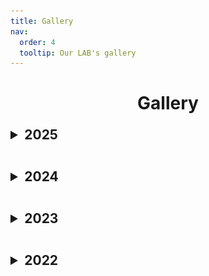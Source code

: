 ```yaml
---
title: Gallery
nav:
  order: 4
  tooltip: Our LAB's gallery
---
```


<div style="text-align:center;">
  <h1><b>Gallery</b></h1>
</div>

<details>
  <summary style="font-size:1.5em; font-weight:bold; margin:1em 0;">2025</summary>
<div style="display:flex; gap:1em; margin-top:1em;">
  <div style="text-align:center;">
    <a href="/images/gallery/25 워크샵.jpg" data-lightbox="gallery-2025" data-title="25 제주도 워크샵-2">
      <img src="/images/gallery/25 워크샵.jpg" alt="25 제주도 워크샵-2" style="width:180px; height:180px; object-fit:cover; border-radius:8px;">
    </a>
    <div>25 제주도 워크샵-2</div>
  </div>
  <div style="text-align:center;">
    <a href="/images/gallery/25 워크샵1.jpg" data-lightbox="gallery-2025" data-title="25 제주도 워크샵-1">
      <img src="/images/gallery/25 워크샵1.jpg" alt="25 제주도 워크샵-1" style="width:180px; height:180px; object-fit:cover; border-radius:8px;">
    </a>
    <div>25 제주도 워크샵-1</div>
  </div>
  <div style="text-align:center;">
    <a href="/images/gallery/25 춘계.jpg" data-lightbox="gallery-2025" data-title="25 춘계전기화학회 참석">
      <img src="/images/gallery/25 춘계.jpg" alt="25 춘계전기화학회 참석" style="width:180px; height:180px; object-fit:cover; border-radius:8px;">
    </a>
    <div>25 춘계전기화학회 참석</div>
  </div>
  <div style="text-align:center;">
    <a href="/images/gallery/25 전지기술심포지엄.jpg" data-lightbox="gallery-2025" data-title="25 전지기술심포지엄">
      <img src="/images/gallery/25 전지기술심포지엄.jpg" alt="25 전지기술심포지엄" style="width:180px; height:180px; object-fit:cover; border-radius:8px;">
    </a>
    <div>25 전지기술심포지엄</div>
  </div>
</div>
</details>

<details>
  <summary style="font-size:1.5em; font-weight:bold; margin:1em 0;">2024</summary>
<div style="display:flex; gap:1em; margin-top:1em;">
  <div style="text-align:center;">
    <a href="/images/gallery/24 졸업식.jpg" data-lightbox="gallery-2024" data-title="24-2 졸업식">
      <img src="/images/gallery/24 졸업식.jpg" alt="24-2 졸업식" style="width:180px; height:180px; object-fit:cover; border-radius:8px;">
    </a>
    <div>24-2 졸업식</div>
  </div>
  <div style="text-align:center;">
    <a href="/images/gallery/참빛.jpg" data-lightbox="gallery-2024" data-title="24-2 참빛설계 장려상 수상">
      <img src="/images/gallery/참빛.jpg" alt="24-2 참빛설계 장려상 수상" style="width:180px; height:180px; object-fit:cover; border-radius:8px;">
    </a>
    <div>24-2 참빛설계 장려상 수상</div>
  </div>
  <div style="text-align:center;">
    <a href="/images/gallery/24 전지기술 심포지엄.jpg" data-lightbox="gallery-2024" data-title="24 전지기술 심포지엄">
      <img src="/images/gallery/24 전지기술 심포지엄.jpg" alt="24 전지기술 심포지엄" style="width:180px; height:180px; object-fit:cover; border-radius:8px;">
    </a>
    <div>24 전지기술 심포지엄</div>
  </div>
  <div style="text-align:center;">
    <a href="/images/gallery/24 여름 워크샵.jpg" data-lightbox="gallery-2024" data-title="24 여름 워크샵-2">
      <img src="/images/gallery/24 여름 워크샵.jpg" alt="24 여름 워크샵-2" style="width:180px; height:180px; object-fit:cover; border-radius:8px;">
    </a>
    <div>24 여름 워크샵-2</div>
  </div>
  <div style="text-align:center;">
    <a href="/images/gallery/24 여름 워크샵 1.jpg" data-lightbox="gallery-2024" data-title="24 여름 워크샵-1">
      <img src="/images/gallery/24 여름 워크샵 1.jpg" alt="24 여름 워크샵-1" style="width:180px; height:180px; object-fit:cover; border-radius:8px;">
    </a>
    <div>24 여름 워크샵-1</div>
  </div>
</div>
</details>

<details>
  <summary style="font-size:1.5em; font-weight:bold; margin:1em 0;">2023</summary>
<div style="display:flex; gap:1em; margin-top:1em;">
  <div style="text-align:center;">
    <a href="/images/gallery/photo.jpg" data-lightbox="gallery-2023" data-title="이미지 준비중">
      <img src="/images/gallery/photo.jpg" alt="이미지 준비중" style="width:180px; height:180px; object-fit:cover; border-radius:8px;">
    </a>
    <div>이미지 준비중</div>
  </div>
  <div style="text-align:center;">
    <a href="/images/gallery/photo.jpg" data-lightbox="gallery-2023" data-title="이미지 준비중">
      <img src="/images/gallery/photo.jpg" alt="이미지 준비중" style="width:180px; height:180px; object-fit:cover; border-radius:8px;">
    </a>
    <div>이미지 준비중</div>
  </div>
</div>
</details>

<details>
  <summary style="font-size:1.5em; font-weight:bold; margin:1em 0;">2022</summary>
<div style="display:flex; gap:1em; margin-top:1em;">
  <div style="text-align:center;">
    <a href="/images/gallery/22 추계.jpg" data-lightbox="gallery-2022" data-title="22 추계전기화학회">
      <img src="/images/gallery/22 추계.jpg" alt="22 추계전기화학회" style="width:180px; height:180px; object-fit:cover; border-radius:8px;">
    </a>
    <div>22 추계전기화학회</div>
  </div>
  <div style="text-align:center;">
    <a href="/images/gallery/22 춘계.jpg" data-lightbox="gallery-2022" data-title="2춘계전기화학회">
      <img src="/images/gallery/22 춘계.jpg" alt="2춘계전기화학회" style="width:180px; height:180px; object-fit:cover; border-radius:8px;">
    </a>
    <div>22 춘계전기화학회</div>
  </div>
</div>
</details>

